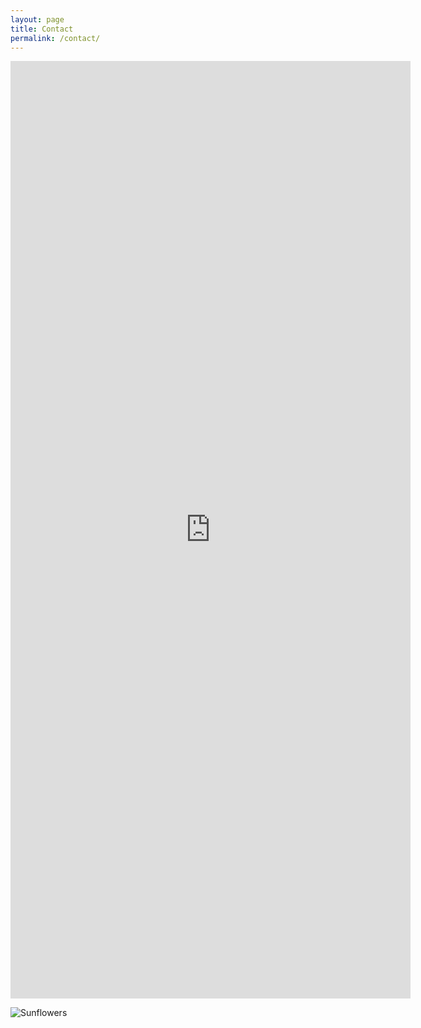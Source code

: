 ```yaml
---
layout: page
title: Contact
permalink: /contact/
---
```

<iframe src="https://docs.google.com/forms/d/e/1FAIpQLSccfTQDszKqBlyytArpcvOY32NywZY8rRkNvjiObhijEozDjw/viewform?embedded=true" width="640" height="1500" frameborder="0" marginheight="0" marginwidth="0">Loading…</iframe>


![Sunflowers](/assets/images/sunflower.png "Sunflowers")
